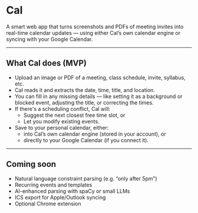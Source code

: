 # Cal

A smart web app that turns screenshots and PDFs of meeting invites into real-time calendar updates — using either Cal’s own calendar engine or syncing with your Google Calendar.

---

## What Cal does (MVP)

- Upload an image or PDF of a meeting, class schedule, invite, syllabus, etc.
- Cal reads it and extracts the date, time, title, and location.
- You can fill in any missing details — like setting it as a background or blocked event, adjusting the title, or correcting the times.
- If there's a scheduling conflict, Cal will:
  - Suggest the next closest free time slot, or
  - Let you modify existing events.
- Save to your personal calendar, either:
  - into Cal’s own calendar engine (stored in your account), or
  - directly to your Google Calendar (if you connect it).

---

## Coming soon

- Natural language constraint parsing (e.g. “only after 5pm”)
- Recurring events and templates
- AI-enhanced parsing with spaCy or small LLMs
- ICS export for Apple/Outlook syncing
- Optional Chrome extension
